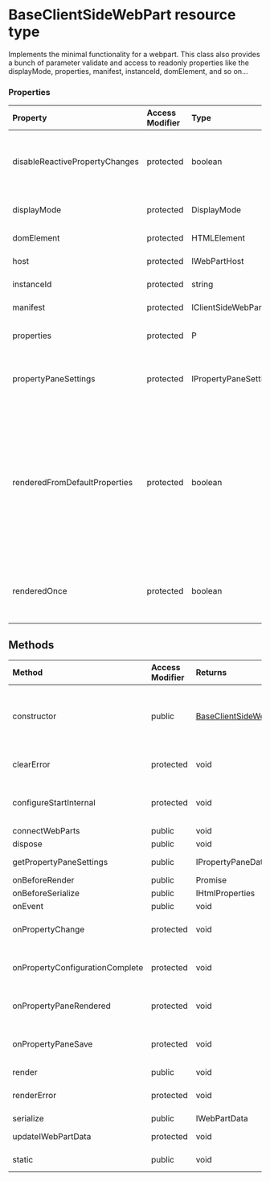 # BaseClientSideWebPart resource type

Implements the minimal functionality for a webpart. This class also provides a bunch of parameter 
validate and access to readonly properties like the displayMode, properties, manifest, instanceId, 
domElement, and so on...


### Properties

| Property	   | Access Modifier | Type	| Description|
|:-------------|:----|:-------|:-----------|
|disableReactivePropertyChanges      | protected |  boolean | Indicates whether the Web Part's configuration is reactive or not |
|displayMode      | protected |  DisplayMode | Display mode of the Web Part |
|domElement      | protected |  HTMLElement | [domElement description] |
|host      | protected |  IWebPartHost | [host description] |
|instanceId      | protected |  string | [instanceId description] |
|manifest      | protected |  IClientSideWebPartManifest<any> | Web Part's manifest |
|properties      | protected |  P | Property bag of the Web Part |
|propertyPaneSettings      | protected |  IPropertyPaneSettings | Configuration settings of the Web Part for the PropertyPane |
|renderedFromDefaultProperties      | protected |  boolean | Indicates whether the Web Part was rendered from the default properties,  as opposed to using serialized values from the last time that the web part was saved |
|renderedOnce      | protected |  boolean | Indicates whether the Web Part has been rendered once or not |



## Methods

| Method	   | Access Modifier | Returns	| Description|
|:-------------|:----|:-------|:-----------|
|constructor      | public | [BaseClientSideWebPart](BaseClientSideWebPart.md) | Contructor for the BaseClientSideWebPart  If a sub classe overrids the constructor, it needs to call super(context) as the first line of constructor |
|clearError      | protected |  void | Clear the error message from the web part display area |
|configureStartInternal      | protected |  void | !!! WARNING !!! Microsoft owns the right to change any line of code below this line |
|connectWebParts      | public |  void | Connects the web parts |
|dispose      | public |  void | [dispose description] |
|getPropertyPaneSettings      | public |  IPropertyPaneData | [getPropertyPaneSettings description] |
|onBeforeRender      | public |  Promise<T> |  |
|onBeforeSerialize      | public |  IHtmlProperties |  |
|onEvent      | public |  void |  |
|onPropertyChange      | protected |  void | Event handler for the property change on the PropertyPane |
|onPropertyConfigurationComplete      | protected |  void | Event handler called when the configuration is completed for the Web Part |
|onPropertyPaneRendered      | protected |  void | Event handler called when the PropertyPane is rendered |
|onPropertyPaneSave      | protected |  void | Event handler called when the changes are applied on the PropertyPane |
|render      | public |  void |  |
|renderError      | protected |  void | Render an error message in the web part display area |
|serialize      | public |  IWebPartData |  |
|updateIWebPartData      | protected |  void | Updates the Web Part data |
|static      | public |  void | validates the common params within the context |


